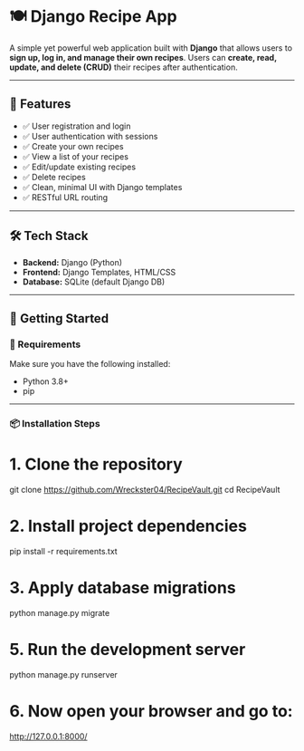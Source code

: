 # 🍽️ Django Recipe App

A simple yet powerful web application built with **Django** that allows users to **sign up, log in, and manage their own recipes**. Users can **create, read, update, and delete (CRUD)** their recipes after authentication.

---

## 🚀 Features

- ✅ User registration and login
- ✅ User authentication with sessions
- ✅ Create your own recipes
- ✅ View a list of your recipes
- ✅ Edit/update existing recipes
- ✅ Delete recipes
- ✅ Clean, minimal UI with Django templates
- ✅ RESTful URL routing

---

## 🛠️ Tech Stack

- **Backend:** Django (Python)
- **Frontend:** Django Templates, HTML/CSS
- **Database:** SQLite (default Django DB)

---


## 🏁 Getting Started

### 🔧 Requirements

Make sure you have the following installed:

- Python 3.8+
- pip

---

### 📦 Installation Steps
# 1. Clone the repository
git clone https://github.com/Wreckster04/RecipeVault.git
cd RecipeVault

# 2. Install project dependencies
pip install -r requirements.txt

# 3. Apply database migrations
python manage.py migrate

# 5. Run the development server
python manage.py runserver

# 6. Now open your browser and go to:
http://127.0.0.1:8000/

